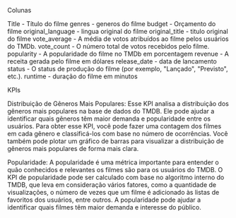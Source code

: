 Colunas 

Title - Título do filme
genres - generos do filme
budget - Orçamento do filme
original_language - lingua original do filme
original_title - titulo original do filme
vote_average - A média de votos atribuídos ao filme pelos usuários do TMDb.
vote_count - O número total de votos recebidos pelo filme.
popularity - A popularidade do filme no TMDb em porcentagem
revenue - A receita gerada pelo filme em dólares
release_date - data de lancamento
status - O status de produção do filme (por exemplo, "Lançado", "Previsto", etc.).
runtime - duração do filme em minutos

KPIs

Distribuição de Gêneros Mais Populares: Esse KPI analisa a distribuição dos gêneros mais populares na base de dados do TMDB. Ele pode ajudar a identificar quais gêneros têm maior demanda e popularidade entre os usuários. Para obter esse KPI, você pode fazer uma contagem dos filmes em cada gênero e classificá-los com base no número de ocorrências. Você também pode plotar um gráfico de barras para visualizar a distribuição de gêneros mais populares de forma mais clara.

Popularidade: A popularidade é uma métrica importante para entender o quão conhecidos e relevantes os filmes são para os usuários do TMDB. O KPI de popularidade pode ser calculado com base no algoritmo interno do TMDB, que leva em consideração vários fatores, como a quantidade de visualizações, o número de vezes que um filme é adicionado às listas de favoritos dos usuários, entre outros. A popularidade pode ajudar a identificar quais filmes têm maior demanda e interesse do público.
